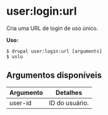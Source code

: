 # user:login:url
Cria uma URL de login de uso único.

**Uso:**
```
$ drupal user:login:url [arguments]
$ uslu  
```

## Argumentos disponíveis
Argumento | Detalhes
---------|-------------
user-id | ID do usuário.
